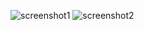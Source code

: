 ![screenshot1](https://i.ibb.co/Xyhq8Q8/Screenshot-2024-02-21-153602.png)
![screenshot2](https://i.ibb.co/6sZhP0g/Screenshot-2024-02-21-153636.png)

